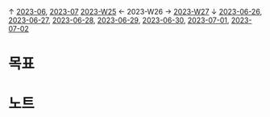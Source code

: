 
↑ [2023-06](2023-06.md), [2023-07](2023-07.md)
[2023-W25](2023-W25.md) ← 2023-W26 → [2023-W27](2023-W27.md)
↓ [2023-06-26](2023-06-26.md), [2023-06-27](2023-06-27.md), [2023-06-28](2023-06-28.md), [2023-06-29](2023-06-29.md), [2023-06-30](2023-06-30.md), [2023-07-01](2023-07-01.md), [2023-07-02](2023-07-02.md)

# 목표



# 노트




